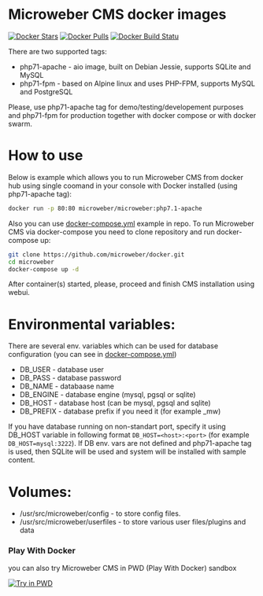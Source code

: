 # Microweber CMS docker images

[![Docker Stars](https://img.shields.io/docker/stars/microweber/microweber.svg)](https://hub.docker.com/r/microweber/microweber) [![Docker Pulls](https://img.shields.io/docker/pulls/microweber/microweber.svg)](https://hub.docker.com/r/microweber/microweber) [![Docker Build Statu](https://img.shields.io/docker/build/microweber/microweber.svg)](https://hub.docker.com/r/microweber/microweber/)

There are two supported tags:
- php71-apache - aio image, built on Debian Jessie, supports SQLite and MySQL
- php71-fpm - based on Alpine linux and uses PHP-FPM, supports MySQL and PostgreSQL
 
Please, use php71-apache tag for demo/testing/developement purposes and php71-fpm for production together with docker compose or with docker swarm.

# How to use 
Below is example which allows you to run Microweber CMS from docker hub using single coomand in your console with Docker installed (using php71-apache tag):
```sh
docker run -p 80:80 microweber/microweber:php7.1-apache
```
Also you can use [docker-compose.yml](https://github.com/microweber/docker/blob/master/docker-compose.yml) example in repo. To run Microweber CMS via docker-compose you need to clone repository and run docker-compose up:
```sh
git clone https://github.com/microweber/docker.git
cd microweber
docker-compose up -d
```
After container(s) started, please, proceed and finish CMS installation using webui.

# Environmental variables:
There are several env. variables which can be used for database configuration (you can see in [docker-compose.yml](https://github.com/microweber/docker/blob/master/docker-compose.yml))
- DB_USER - database user
- DB_PASS - database password
- DB_NAME - databaase name
- DB_ENGINE - database engine (mysql, pgsql or sqlite)
- DB_HOST - database host (can be mysql, pgsql and sqlite)
- DB_PREFIX - database prefix if you need it (for example _mw)

If you have database running on non-standart port, specify it using DB_HOST variable in following format `DB_HOST=<host>:<port>` (for example `DB_HOST=mysql:3222`). If DB env. vars are not defined and php71-apache tag is used, then SQLite will be used and system will be installed with sample content.

# Volumes:
- /usr/src/microweber/config - to store config files.
- /usr/src/microweber/userfiles - to store various user files/plugins and data

### Play With Docker
you can also try Microweber CMS in PWD (Play With Docker) sandbox

[![Try in PWD](https://raw.githubusercontent.com/microweber/docker/master/pwd_badge.png)](http://play-with-docker.com/?stack=https://raw.githubusercontent.com/microweber/docker/master/stack.yml) 
